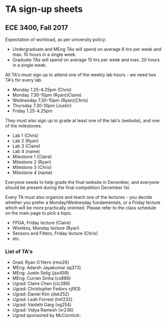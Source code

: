 # TA sign-up sheets
## ECE 3400, Fall 2017

Expectation of workload, as per university policy:

* Undergraduate and MEng TAs will spend on average 8 hrs per week and max. 10 hours in a single week.
* Graduate TAs will spend on average 15 hrs per week and max. 20 hours in a single week.

All TA's must sign up to attend one of the weekly lab hours - we need two TA's for every lab:

* Monday 1.25-4.25pm (Chris)
* Monday 7.30-10pm (Ryan)(Claire)
* Wednesday 7.30-10pm (Ryan)(Chris)
* Thursday 7.30-10pm (Justin)
* Friday 1.25-4.25pm

They must also sign up to grade at least one of the lab's (website), and one of the milestones:

* Lab 1 (Chris)
* Lab 2 (Ryan)
* Lab 3 (Claire)
* Lab 4 (name)
* Milestone 1 (Claire)
* Milestone 2 (Ryan)
* Milestone 3 (Chris)
* Milestone 4 (name)

Everyone needs to help grade the final website in December, and everyone should be present during the final competition December 1st.

Every TA must also organize and teach one of the lectures - you decide whether you prefer a Monday/Wednesday fundamentals, or a Friday lecture which will be more practically oriented. Please refer to the class schedule on the main page to pick a topic.

* FPGA, Friday lecture (Claire)
* Wireless, Monday lecture (Ryan)
* Sensors and Filters, Friday lecture (Chris)
* etc.

### List of TA's

* Grad: Ryan O'Hern (rmo26)
* MEng: Adarsh Jayakumar (aj373)
* MEng: Justin Selig (jss459)
* MEng: Curran Sinha (cs886)
* Ugrad: Claire Chen (clc288)
* Ugrad: Christopher Fedors cjf83)
* Ugrad: Daniel Kim (dsk252)
* Ugrad: Leah Forrest (lmf232)
* Ugrad: Vaidehi Garg (vg254)
* Ugrad: Vidya Ramesh (vr236)
* Ugrad sponsored by McCormick: 
